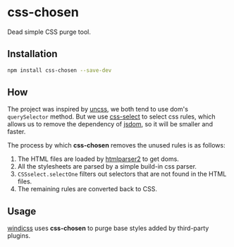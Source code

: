 # css-chosen

Dead simple CSS purge tool.

## Installation

```sh
npm install css-chosen --save-dev
```

## How

The project was inspired by [uncss](https://github.com/uncss/uncss), we both tend to use dom's `querySelector` method. But we use [css-select](https://github.com/fb55/css-select) to select css rules, which allows us to remove the dependency of [jsdom](https://github.com/jsdom/jsdom), so it will be smaller and faster. 

The process by which **css-chosen** removes the unused rules is as follows:

1. The HTML files are loaded by [htmlparser2](https://github.com/fb55/htmlparser2) to get doms.
2. All the stylesheets are parsed by a simple build-in css parser.
3. `CSSselect.selectOne` filters out selectors that are not found in the HTML files.
4. The remaining rules are converted back to CSS.

## Usage

[windicss](https://github.com/voorjaar/windicss) uses **css-chosen** to purge base styles added by third-party plugins.
